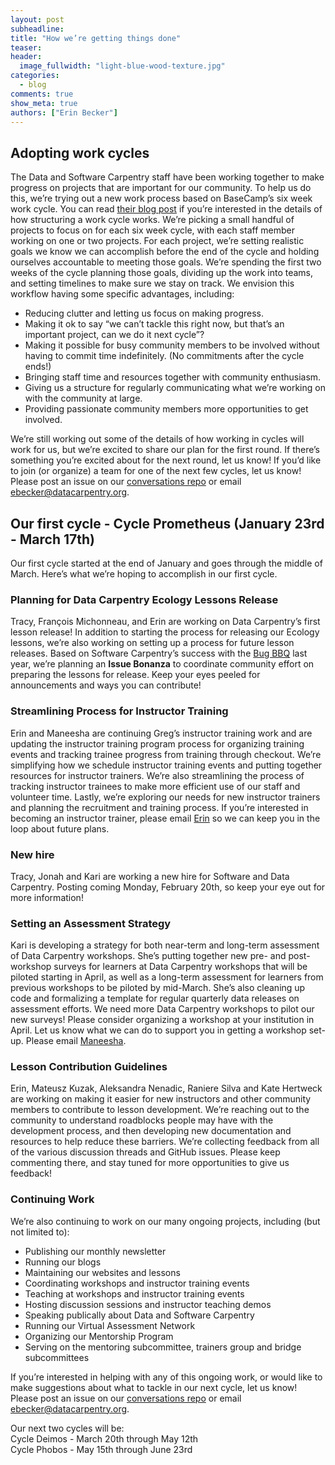 ```yaml
---
layout: post
subheadline:
title: "How we’re getting things done"
teaser:
header:
  image_fullwidth: "light-blue-wood-texture.jpg"
categories:
  - blog
comments: true
show_meta: true
authors: ["Erin Becker"]
---
```


## Adopting work cycles  
The Data and Software Carpentry staff have been working together to make progress on projects that are important for our community. To 
help us do this, we’re trying out a new work process based on BaseCamp’s six week work cycle. You can read 
[their blog post](https://m.signalvnoise.com/how-we-set-up-our-work-cbce3d3d9cae#.ac5rsgkhu) if you’re interested in the details of how 
structuring a work cycle works. We’re picking a small handful of projects to focus on for each six week cycle, with each staff member 
working on one or two projects. For each project, we’re setting realistic goals we know we can accomplish before the end of the cycle 
and holding ourselves accountable to meeting those goals. We’re spending the first two weeks of the cycle planning those goals, dividing 
up the work into teams, and setting timelines to make sure we stay on track. We envision this workflow having some specific advantages, 
including:  
- Reducing clutter and letting us focus on making progress.  
- Making it ok to say “we can’t tackle this right now, but that’s an important project, can we do it next cycle”?  
- Making it possible for busy community members to be involved without having to commit time indefinitely. (No commitments after the cycle ends!)  
- Bringing staff time and resources together with community enthusiasm.   
- Giving us a structure for regularly communicating what we’re working on with the community at large.  
- Providing passionate community members more opportunities to get involved.  

We’re still working out some of the details of how working in cycles will work for us, but we’re excited to share our plan for the 
first round. If there’s something you’re excited about for the next round, let us know! If you’d like to join (or organize) a team for 
one of the next few cycles, let us know! Please post an issue on our 
[conversations repo](https://github.com/carpentries/conversations/issues) or 
email [ebecker@datacarpentry.org](mailto:ebecker@datacarpentry.org).  

## Our first cycle - Cycle Prometheus (January 23rd - March 17th)    
Our first cycle started at the end of January and goes through the middle of March. Here’s what we’re hoping to accomplish in our 
first cycle.   

### Planning for Data Carpentry Ecology Lessons Release  
Tracy, François Michonneau, and Erin are working on Data Carpentry’s first lesson release! In addition to starting the process for 
releasing our Ecology lessons, we’re also working on setting up a process for future lesson releases. Based on Software Carpentry’s 
success with the [Bug BBQ](https://software-carpentry.org/blog/2016/05/bug-bbq-blog-post.html) last year, we’re planning an 
**Issue Bonanza** to coordinate community effort on preparing the lessons for release. Keep your eyes peeled for announcements and 
ways you can contribute!  

### Streamlining Process for Instructor Training    
Erin and Maneesha are continuing Greg’s instructor training work and are updating the instructor training program process for 
organizing training events and tracking trainee progress from training through checkout. We’re simplifying how we schedule instructor 
training events and putting together resources for instructor trainers. We’re also streamlining the process of tracking instructor 
trainees to make more efficient use of our staff and volunteer time. Lastly, we’re exploring our needs for new instructor trainers and 
planning the recruitment and training process. If you’re interested in becoming an instructor trainer, please email 
[Erin](mailto:ebecker@datacarpentry.org) so we can keep you in the loop about future plans.  

### New hire  
Tracy, Jonah and Kari are working a new hire for Software and Data Carpentry. Posting coming Monday, February 20th, so keep your eye out
for more information! 

### Setting an Assessment Strategy  
Kari is developing a strategy for both near-term and long-term assessment of Data Carpentry workshops. She’s putting together new pre-
and post-workshop surveys for learners at Data Carpentry workshops that will be piloted starting in April, as well as a long-term 
assessment for learners from previous workshops to be piloted by mid-March. She’s also cleaning up code and formalizing a template for 
regular quarterly data releases on assessment efforts. We need more Data Carpentry workshops to pilot our new surveys! Please consider 
organizing a workshop at your institution in April. Let us know what we can do to support you in getting a workshop set-up. 
Please email [Maneesha](mailto:admin@datacarpentry.org).  

### Lesson Contribution Guidelines  
Erin, Mateusz Kuzak, Aleksandra Nenadic, Raniere Silva and Kate Hertweck are working on making it easier for new instructors and other 
community members to contribute to lesson development. We’re reaching out to the community to understand roadblocks people may have 
with the development process, and then developing new documentation and resources to help reduce these barriers. We’re collecting 
feedback from all of the various discussion threads and GitHub issues. Please keep commenting there, and stay tuned for more 
opportunities to give us feedback!  

### Continuing Work    
We’re also continuing to work on our many ongoing projects, including (but not limited to):
- Publishing our monthly newsletter  
- Running our blogs  
- Maintaining our websites and lessons  
- Coordinating workshops and instructor training events  
- Teaching at workshops and instructor training events  
- Hosting discussion sessions and instructor teaching demos  
- Speaking publically about Data and Software Carpentry  
- Running our Virtual Assessment Network  
- Organizing our Mentorship Program  
- Serving on the mentoring subcommittee, trainers group and bridge subcommittees  

If you’re interested in helping with any of this ongoing work, or would like to make suggestions about what to tackle in our next cycle,
let us know! Please post an issue on our [conversations repo](https://github.com/carpentries/conversations/issues) or 
email [ebecker@datacarpentry.org](mailto:ebecker@datacarpentry.org).  

Our next two cycles will be:  
Cycle Deimos - March 20th through May 12th    
Cycle Phobos - May 15th through June 23rd  
